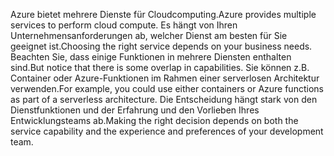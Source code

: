 <span data-ttu-id="a416f-101">Azure bietet mehrere Dienste für Cloudcomputing.</span><span class="sxs-lookup"><span data-stu-id="a416f-101">Azure provides multiple services to perform cloud compute.</span></span> <span data-ttu-id="a416f-102">Es hängt von Ihren Unternehmensanforderungen ab, welcher Dienst am besten für Sie geeignet ist.</span><span class="sxs-lookup"><span data-stu-id="a416f-102">Choosing the right service depends on your business needs.</span></span> <span data-ttu-id="a416f-103">Beachten Sie, dass einige Funktionen in mehrere Diensten enthalten sind.</span><span class="sxs-lookup"><span data-stu-id="a416f-103">But notice that there is some overlap in capabilities.</span></span> <span data-ttu-id="a416f-104">Sie können z.B. Container oder Azure-Funktionen im Rahmen einer serverlosen Architektur verwenden.</span><span class="sxs-lookup"><span data-stu-id="a416f-104">For example, you could use either containers or Azure functions as part of a serverless architecture.</span></span> <span data-ttu-id="a416f-105">Die Entscheidung hängt stark von den Dienstfunktionen und der Erfahrung und den Vorlieben Ihres Entwicklungsteams ab.</span><span class="sxs-lookup"><span data-stu-id="a416f-105">Making the right decision depends on both the service capability and the experience and preferences of your development team.</span></span>